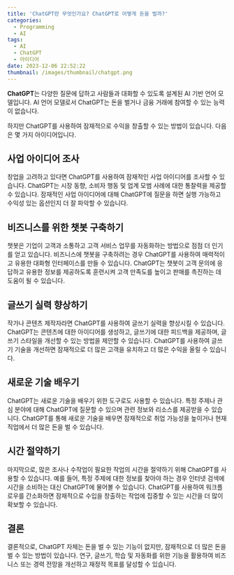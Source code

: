 ```yaml
---
title: 'ChatGPT란 무엇인가요? ChatGPT로 어떻게 돈을 벌까?'
categories:
  - Programming
  - AI
tags:
  - AI
  - ChatGPT
  - 아이디어
date: 2023-12-06 22:52:22
thumbnail: /images/thumbnail/chatgpt.png
---
```


**ChatGPT**는 다양한 질문에 답하고 사람들과 대화할 수 있도록 설계된 AI 기반 언어 모델입니다. AI 언어 모델로서 ChatGPT는 돈을 벌거나 금융 거래에 참여할 수 있는 능력이 없습니다.

하지만 ChatGPT를 사용하여 잠재적으로 수익을 창출할 수 있는 방법이 있습니다. 다음은 몇 가지 아이디어입니다.

## 사업 아이디어 조사

창업을 고려하고 있다면 ChatGPT를 사용하여 잠재적인 사업 아이디어를 조사할 수 있습니다. ChatGPT는 시장 동향, 소비자 행동 및 업계 모범 사례에 대한 통찰력을 제공할 수 있습니다. 잠재적인 사업 아이디어에 대해 ChatGPT에 질문을 하면 실행 가능하고 수익성 있는 옵션인지 더 잘 파악할 수 있습니다.

## 비즈니스를 위한 챗봇 구축하기

챗봇은 기업이 고객과 소통하고 고객 서비스 업무를 자동화하는 방법으로 점점 더 인기를 얻고 있습니다. 비즈니스에 챗봇을 구축하려는 경우 ChatGPT를 사용하여 매력적이고 유용한 대화형 인터페이스를 만들 수 있습니다. ChatGPT는 챗봇이 고객 문의에 응답하고 유용한 정보를 제공하도록 훈련시켜 고객 만족도를 높이고 판매를 촉진하는 데 도움이 될 수 있습니다.

## 글쓰기 실력 향상하기

작가나 콘텐츠 제작자라면 ChatGPT를 사용하여 글쓰기 실력을 향상시킬 수 있습니다. ChatGPT는 콘텐츠에 대한 아이디어를 생성하고, 글쓰기에 대한 피드백을 제공하며, 글쓰기 스타일을 개선할 수 있는 방법을 제안할 수 있습니다. ChatGPT를 사용하여 글쓰기 기술을 개선하면 잠재적으로 더 많은 고객을 유치하고 더 많은 수익을 올릴 수 있습니다.

## 새로운 기술 배우기

ChatGPT는 새로운 기술을 배우기 위한 도구로도 사용할 수 있습니다. 특정 주제나 관심 분야에 대해 ChatGPT에 질문할 수 있으며 관련 정보와 리소스를 제공받을 수 있습니다. ChatGPT를 통해 새로운 기술을 배우면 잠재적으로 취업 가능성을 높이거나 현재 직업에서 더 많은 돈을 벌 수 있습니다.

## 시간 절약하기

마지막으로, 많은 조사나 수작업이 필요한 작업의 시간을 절약하기 위해 ChatGPT를 사용할 수 있습니다. 예를 들어, 특정 주제에 대한 정보를 찾아야 하는 경우 인터넷 검색에 시간을 소비하는 대신 ChatGPT에 물어볼 수 있습니다. ChatGPT를 사용하여 워크플로우를 간소화하면 잠재적으로 수입을 창출하는 작업에 집중할 수 있는 시간을 더 많이 확보할 수 있습니다.

## 결론

결론적으로, ChatGPT 자체는 돈을 벌 수 있는 기능이 없지만, 잠재적으로 더 많은 돈을 벌 수 있는 방법이 있습니다. 연구, 글쓰기, 학습 및 자동화를 위한 기능을 활용하여 비즈니스 또는 경력 전망을 개선하고 재정적 목표를 달성할 수 있습니다.
